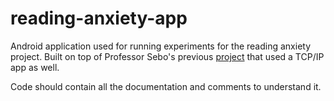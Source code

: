 # reading-anxiety-app
Android application used for running experiments for the reading anxiety project. Built on top of Professor Sebo's previous [project](https://urldefense.com/v3/__https://github.com/ScazLab/nao_tutoring_behavior_tablet_app_with_gradle/tree/master/app/src/main/java/tutoringproject/behaviors__;!!BpyFHLRN4TMTrA!8aSG6-rV0Ki7fs5MWxfBaeo-jcCNMZCXy4dUa3Y7b2dgeoIvy3j0SR83JVKov4L15qfxa21Hczku24wZL12YmUWJHS11VtA$) that used a TCP/IP app as well.

Code should contain all the documentation and comments to understand it.
